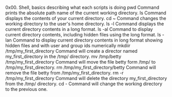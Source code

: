 0x00. Shell, basics describing what each scripts is doing
pwd Command prints the absolute path name of the current working directory.
ls Command displays the contents of your current directory.
cd ~ Command changes the working directory to the user's home directory.
ls -l  Command displays the current directory contents in a long format.
ls -al  Command to display current directory contents, including hidden files using the long format.
ls -lan Command to display current directory contents in long format showing hidden files and with user and group ids numerically
mkdiir /tmp/my_first_directory  Command will create a director named my_first_directory in the /tmp/ directory.
mv /tmp/betty /tmp/my_first_directory Command will move the file betty form /tmp/ to /tmp/my_first_directory.
rm /tmp/my_first_directory/betty Command will remove the file betty from  /tmp/my_first_directory.
rm -r /tmp/my_first_directory Command will delete the directory my_first_directory from the /tmp/ directory.
cd - Command will change the working directory to the previous one.
